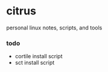 # citrus
personal linux notes, scripts, and tools

### todo
- cortile install script
- sct install script